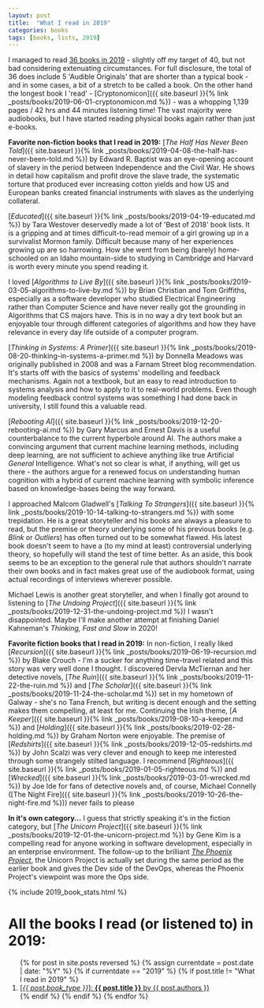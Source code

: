 ```yaml
---
layout: post
title:  "What I read in 2019"
categories: books
tags: [books, lists, 2019]
---
```


I managed to read [36 books in 2019](#book_list) - slightly off my target of 40, but not bad considering extenuating circumstances. For full disclosure, the total of 36 does include 5 'Audible Originals' that are shorter than a typical book - and in some cases, a bit of a stretch to be called a book. On the other hand the longest book I 'read' - [Cryptonomicon]({{ site.baseurl }}{% link _posts/books/2019-06-01-cryptonomicon.md %}) - was a whopping 1,139 pages / 42 hrs and 44 minutes listening time! The vast majority were audiobooks, but I have started reading physical books again rather than just e-books.

**Favorite non-fiction books that I read in 2019:**
[*The Half Has Never Been Told*]({{ site.baseurl }}{% link _posts/books/2019-04-08-the-half-has-never-been-told.md %}) by Edward R. Baptist was an eye-opening account of slavery in the period between Independence and the Civil War. He shows in detail how capitalism and profit drove the slave trade, the systematic torture that produced ever increasing cotton yields and how US and European banks created financial instruments with slaves as the underlying collateral.

[*Educated*]({{ site.baseurl }}{% link _posts/books/2019-04-19-educated.md %}) by Tara Westover deservedly made a lot of 'Best of 2018' book lists. It is a gripping and at times difficult-to-read memoir of a girl growing up in a survivalist Mormon family. Difficult because many of her experiences growing up are so harrowing. How she went from being (barely) home-schooled on an Idaho mountain-side to studying in Cambridge and Harvard is worth every minute you spend reading it.

I loved [*Algorithms to Live By*]({{ site.baseurl }}{% link _posts/books/2019-03-05-algorithms-to-live-by.md %}) by Brian Christian and Tom Griffiths, especially as a software developer who studied Electrical Engineering rather than Computer Science and have never really got the grounding in Algorithms that CS majors have. This is in no way a dry text book but an enjoyable tour through different categories of algorithms and how they have relevance in every day life outside of a computer program.

[*Thinking in Systems: A Primer*]({{ site.baseurl }}{% link _posts/books/2019-08-20-thinking-in-systems-a-primer.md %}) by Donnella Meadows was originally published in 2008 and was a Farnam Street blog recommendation. It's starts off with the basics of systems' modelling and feedback mechanisms. Again not a textbook, but an easy to read introduction to systems analysis and how to apply to it to real-world problems. Even though modeling feedback control systems was something I had done back in university, I still found this a valuable read.

[*Rebooting AI*]({{ site.baseurl }}{% link _posts/books/2019-12-20-rebooting-ai.md %}) by Gary Marcus and Ernest Davis is a useful counterbalance to the current hyperbole around AI. The authors make a convincing argument that current machine learning methods, including deep learning, are not sufficient to achieve anything like true Artificial *General* Intelligence. What's not so clear is what, if anything, will get us there - the authors argue for a renewed focus on understanding human cognition with a hybrid of current machine learning with symbolic inference based on knowledge-bases being the way forward.

I approached Malcom Gladwell's [*Talking To Strangers*]({{ site.baseurl }}{% link _posts/books/2019-10-14-talking-to-strangers.md %}) with some trepidation. He is a great storyteller and his books are always a pleasure to read, but the premise or theory underlying some of his previous books (e.g. *Blink* or *Outliers*) has often turned out to be somewhat flawed. His latest book doesn't seem to have a (to my mind at least) controversial underlying theory, so hopefully will stand the test of time better. As an aside, this book seems to be an exception to the general rule that authors shouldn't narrate their own books and in fact makes great use of the audiobook format, using actual recordings of interviews wherever possible.

Michael Lewis is another great storyteller, and when I finally got around to listening to [*The Undoing Project*]({{ site.baseurl }}{% link _posts/books/2019-12-31-the-undoing-project.md %}) I wasn't disappointed. Maybe I'll make another attempt at finishing Daniel Kahneman's *Thinking, Fast and Slow* in 2020!

**Favorite fiction books that I read in 2019:**
In non-fiction, I really liked [*Recursion*]({{ site.baseurl }}{% link _posts/books/2019-06-19-recursion.md %}) by Blake Crouch - I'm a sucker for anything time-travel related and this story was very well done I thought. I discovered Dervla McTiernan and her detective novels, [*The Ruin*]({{ site.baseurl }}{% link _posts/books/2019-11-22-the-ruin.md %}) and [*The Scholar*]({{ site.baseurl }}{% link _posts/books/2019-11-24-the-scholar.md %}) set in my hometown of Galway - she's no Tana French, but writing is decent enough and the setting makes them compelling, at least for me. Continuing the Irish theme, [*A Keeper*]({{ site.baseurl }}{% link _posts/books/2019-08-10-a-keeper.md %}) and [*Holding*]({{ site.baseurl }}{% link _posts/books/2019-02-28-holding.md %}) by Graham Norton were enjoyable. The premise of [*Redshirts*]({{ site.baseurl }}{% link _posts/books/2019-12-05-redshirts.md %}) by John Scalzi was very clever and enough to keep me interested through some strangely stilted language. I recommend [*Righteous*]({{ site.baseurl }}{% link _posts/books/2019-01-05-righteous.md %}) and [*Wrecked*]({{ site.baseurl }}{% link _posts/books/2019-03-01-wrecked.md %}) by Joe Ide for fans of detective novels and, of course, Michael Connelly ([The Night Fire]({{ site.baseurl }}{% link _posts/books/2019-10-26-the-night-fire.md %})) never fails to please

**In it's own category...**
I guess that strictly speaking it's in the fiction category, but [*The Unicorn Project*]({{ site.baseurl }}{% link _posts/books/2019-12-01-the-unicorn-project.md %}) by Gene Kim is a compelling read for anyone working in software development, especially in an enterprise environment. The follow-up to the brilliant [*The Phoenix Project*](https://itrevolution.com/book/the-phoenix-project/), the Unicorn Project is actually set during the same period as the earlier book and gives the Dev side of the DevOps, whereas the Phoenix Project's viewpoint was more the Ops side.

{% include 2019_book_stats.html %}

<div id="book_list">
<h1 id="y2019">All the books I read (or listened to) in 2019:</h1>
<ol>
{% for post in site.posts reversed %}
  {% assign currentdate = post.date | date: "%Y" %}
  {% if currentdate == "2019" %}
    {% if post.title != "What I read in 2019" %}
      <li>
        <a href="{{ post.url }}">
          [<em>{{ post.book_type }}</em>]: <strong>{{ post.title }}</strong> by {{ post.authors }}
        </a>
      </li>
    {% endif %}
  {% endif %}
{% endfor %}  
</ol>
</div>
